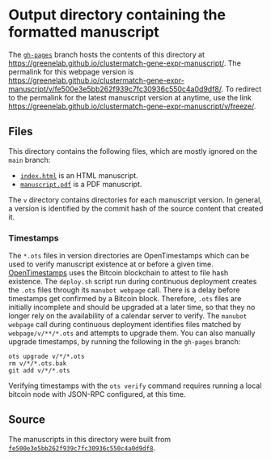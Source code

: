 # Output directory containing the formatted manuscript

The [`gh-pages`](https://github.com/greenelab/clustermatch-gene-expr-manuscript/tree/gh-pages) branch hosts the contents of this directory at <https://greenelab.github.io/clustermatch-gene-expr-manuscript/>.
The permalink for this webpage version is <https://greenelab.github.io/clustermatch-gene-expr-manuscript/v/fe500e3e5bb262f939c7fc30936c550c4a0d9df8/>.
To redirect to the permalink for the latest manuscript version at anytime, use the link <https://greenelab.github.io/clustermatch-gene-expr-manuscript/v/freeze/>.

## Files

This directory contains the following files, which are mostly ignored on the `main` branch:

+ [`index.html`](index.html) is an HTML manuscript.
+ [`manuscript.pdf`](manuscript.pdf) is a PDF manuscript.

The `v` directory contains directories for each manuscript version.
In general, a version is identified by the commit hash of the source content that created it.

### Timestamps

The `*.ots` files in version directories are OpenTimestamps which can be used to verify manuscript existence at or before a given time.
[OpenTimestamps](https://opentimestamps.org/) uses the Bitcoin blockchain to attest to file hash existence.
The `deploy.sh` script run during continuous deployment creates the `.ots` files through its `manubot webpage` call.
There is a delay before timestamps get confirmed by a Bitcoin block.
Therefore, `.ots` files are initially incomplete and should be upgraded at a later time, so that they no longer rely on the availability of a calendar server to verify.
The `manubot webpage` call during continuous deployment identifies files matched by `webpage/v/**/*.ots` and attempts to upgrade them.
You can also manually upgrade timestamps, by running the following in the `gh-pages` branch:

```shell
ots upgrade v/*/*.ots
rm v/*/*.ots.bak
git add v/*/*.ots
```

Verifying timestamps with the `ots verify` command requires running a local bitcoin node with JSON-RPC configured, at this time.

## Source

The manuscripts in this directory were built from
[`fe500e3e5bb262f939c7fc30936c550c4a0d9df8`](https://github.com/greenelab/clustermatch-gene-expr-manuscript/commit/fe500e3e5bb262f939c7fc30936c550c4a0d9df8).
